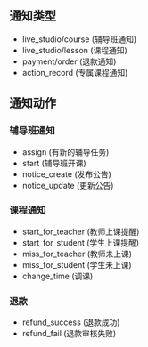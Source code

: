 ## 通知类型
* live_studio/course (辅导班通知)
* live_studio/lesson (课程通知)
* payment/order (退款通知)
* action_record (专属课程通知)
 
## 通知动作
### 辅导班通知
* assign (有新的辅导任务)
* start (辅导班开课)
* notice_create (发布公告)
* notice_update (更新公告)

### 课程通知
* start_for_teacher (教师上课提醒)
* start_for_student (学生上课提醒)
* miss_for_teacher (教师未上课)
* miss_for_student (学生未上课)
* change_time (调课)

### 退款
* refund_success (退款成功)
* refund_fail (退款审核失败)
